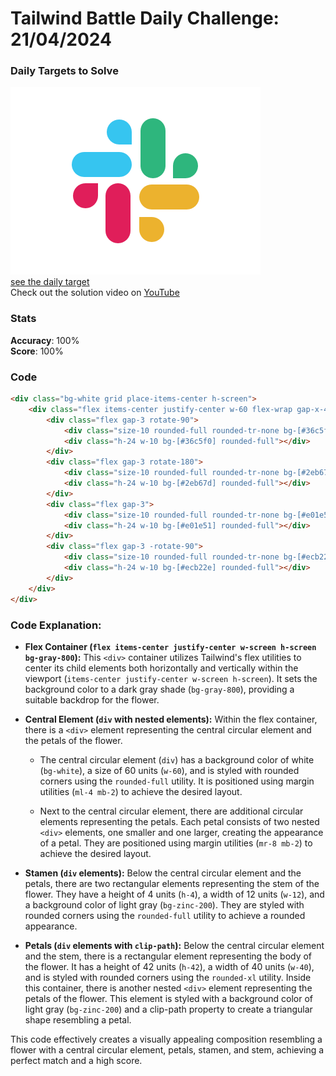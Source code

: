 # Tailwind Battle Daily Challenge: 21/04/2024

### Daily Targets to Solve

![picture of daily target](./images/21.png)  
[see the daily target](https://www.tailwindbattle.com/play/34)  
Check out the solution video on [YouTube](https://www.youtube.com/watch?v=qBBVsw6UTDk)

### Stats

**Accuracy**: 100%  
**Score**: 100%

### Code

```html
<div class="bg-white grid place-items-center h-screen">
	<div class="flex items-center justify-center w-60 flex-wrap gap-x-4 gap-y-2">
		<div class="flex gap-3 rotate-90">
			<div class="size-10 rounded-full rounded-tr-none bg-[#36c5f0]"></div>
			<div class="h-24 w-10 bg-[#36c5f0] rounded-full"></div>
		</div>
		<div class="flex gap-3 rotate-180">
			<div class="size-10 rounded-full rounded-tr-none bg-[#2eb67d]"></div>
			<div class="h-24 w-10 bg-[#2eb67d] rounded-full"></div>
		</div>
		<div class="flex gap-3">
			<div class="size-10 rounded-full rounded-tr-none bg-[#e01e51]"></div>
			<div class="h-24 w-10 bg-[#e01e51] rounded-full"></div>
		</div>
		<div class="flex gap-3 -rotate-90">
			<div class="size-10 rounded-full rounded-tr-none bg-[#ecb22e]"></div>
			<div class="h-24 w-10 bg-[#ecb22e] rounded-full"></div>
		</div>
	</div>
</div>
```

### Code Explanation:

- **Flex Container (`flex items-center justify-center w-screen h-screen bg-gray-800`):** This `<div>` container utilizes Tailwind's flex utilities to center its child elements both horizontally and vertically within the viewport (`items-center justify-center w-screen h-screen`). It sets the background color to a dark gray shade (`bg-gray-800`), providing a suitable backdrop for the flower.

- **Central Element (`div` with nested elements):** Within the flex container, there is a `<div>` element representing the central circular element and the petals of the flower.

  - The central circular element (`div`) has a background color of white (`bg-white`), a size of 60 units (`w-60`), and is styled with rounded corners using the `rounded-full` utility. It is positioned using margin utilities (`ml-4 mb-2`) to achieve the desired layout.
  
  - Next to the central circular element, there are additional circular elements representing the petals. Each petal consists of two nested `<div>` elements, one smaller and one larger, creating the appearance of a petal. They are positioned using margin utilities (`mr-8 mb-2`) to achieve the desired layout.

- **Stamen (`div` elements):** Below the central circular element and the petals, there are two rectangular elements representing the stem of the flower. They have a height of 4 units (`h-4`), a width of 12 units (`w-12`), and a background color of light gray (`bg-zinc-200`). They are styled with rounded corners using the `rounded-full` utility to achieve a rounded appearance.

- **Petals (`div` elements with `clip-path`):** Below the central circular element and the stem, there is a rectangular element representing the body of the flower. It has a height of 42 units (`h-42`), a width of 40 units (`w-40`), and is styled with rounded corners using the `rounded-xl` utility. Inside this container, there is another nested `<div>` element representing the petals of the flower. This element is styled with a background color of light gray (`bg-zinc-200`) and a clip-path property to create a triangular shape resembling a petal.

This code effectively creates a visually appealing composition resembling a flower with a central circular element, petals, stamen, and stem, achieving a perfect match and a high score.